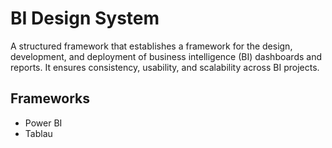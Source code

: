 # BI Design System

A structured framework that establishes a framework for the design, development, and deployment of business intelligence (BI) dashboards and reports. It ensures consistency, usability, and scalability across BI projects.

## Frameworks

- Power BI
- Tablau
